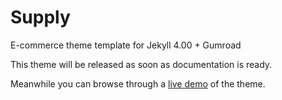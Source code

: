 # Supply
E-commerce theme template for Jekyll 4.00 + Gumroad

This theme will be released as soon as documentation is ready.

Meanwhile you can browse through a [live demo](https://templates.supply) of the theme.
